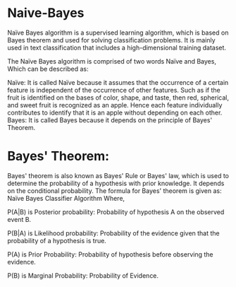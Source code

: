 # Naive-Bayes

Naïve Bayes algorithm is a supervised learning algorithm, which is based on Bayes theorem and used for solving classification problems.
It is mainly used in text classification that includes a high-dimensional training dataset.

The Naïve Bayes algorithm is comprised of two words Naïve and Bayes, Which can be described as:

Naïve: It is called Naïve because it assumes that the occurrence of a certain feature is independent of the occurrence of other features. Such as if the fruit is identified on the bases of color, shape, and taste, then red, spherical, and sweet fruit is recognized as an apple. Hence each feature individually contributes to identify that it is an apple without depending on each other.
Bayes: It is called Bayes because it depends on the principle of Bayes' Theorem.

# Bayes' Theorem:
Bayes' theorem is also known as Bayes' Rule or Bayes' law, which is used to determine the probability of a hypothesis with prior knowledge. It depends on the conditional probability.
The formula for Bayes' theorem is given as:
Naïve Bayes Classifier Algorithm
Where,

P(A|B) is Posterior probability: Probability of hypothesis A on the observed event B.

P(B|A) is Likelihood probability: Probability of the evidence given that the probability of a hypothesis is true.

P(A) is Prior Probability: Probability of hypothesis before observing the evidence.

P(B) is Marginal Probability: Probability of Evidence.
